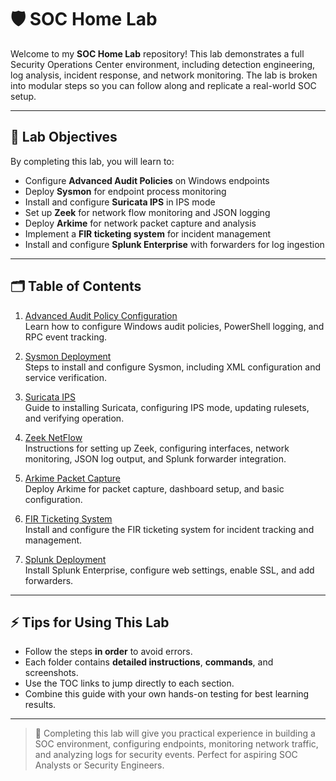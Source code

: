 # 🛡️ SOC Home Lab

Welcome to my **SOC Home Lab** repository! This lab demonstrates a full Security Operations Center environment, including detection engineering, log analysis, incident response, and network monitoring. The lab is broken into modular steps so you can follow along and replicate a real-world SOC setup.

---

## 🎯 Lab Objectives

By completing this lab, you will learn to:

- Configure **Advanced Audit Policies** on Windows endpoints  
- Deploy **Sysmon** for endpoint process monitoring  
- Install and configure **Suricata IPS** in IPS mode  
- Set up **Zeek** for network flow monitoring and JSON logging  
- Deploy **Arkime** for network packet capture and analysis  
- Implement a **FIR ticketing system** for incident management  
- Install and configure **Splunk Enterprise** with forwarders for log ingestion  

---

## 🗂️ Table of Contents

1. [Advanced Audit Policy Configuration](https://github.com/Drevon-Shaw/SOC-LAB/blob/main/Advanced%20Audit%20Policy.md)  
   Learn how to configure Windows audit policies, PowerShell logging, and RPC event tracking.

2. [Sysmon Deployment](https://github.com/Drevon-Shaw/SOC-LAB/blob/main/Sysmon%20deployment.md)  
   Steps to install and configure Sysmon, including XML configuration and service verification.

3. [Suricata IPS]()  
   Guide to installing Suricata, configuring IPS mode, updating rulesets, and verifying operation.

4. [Zeek NetFlow](https://github.com/Drevon-Shaw/SOC-LAB/blob/main/zeek%20and%20suricata%20setup%20.md)  
   Instructions for setting up Zeek, configuring interfaces, network monitoring, JSON log output, and Splunk forwarder integration.

5. [Arkime Packet Capture](https://github.com/Drevon-Shaw/SOC-LAB/blob/main/arkime%20packet%20capture.md)  
   Deploy Arkime for packet capture, dashboard setup, and basic configuration.

6. [FIR Ticketing System](https://github.com/Drevon-Shaw/SOC-LAB/blob/main/FIR%20setup.md)  
   Install and configure the FIR ticketing system for incident tracking and management.

7. [Splunk Deployment](https://github.com/Drevon-Shaw/SOC-LAB/blob/main/splunk%20deployment.md)  
   Install Splunk Enterprise, configure web settings, enable SSL, and add forwarders.

---

## ⚡ Tips for Using This Lab

- Follow the steps **in order** to avoid errors.  
- Each folder contains **detailed instructions**, **commands**, and screenshots.  
- Use the TOC links to jump directly to each section.  
- Combine this guide with your own hands-on testing for best learning results.  

---

> 🎉 Completing this lab will give you practical experience in building a SOC environment, configuring endpoints, monitoring network traffic, and analyzing logs for security events. Perfect for aspiring SOC Analysts or Security Engineers.
